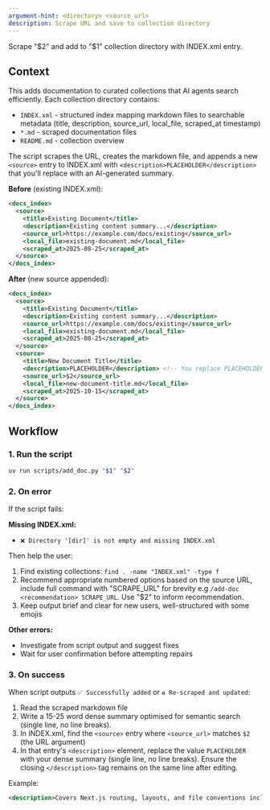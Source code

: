```yaml
---
argument-hint: <directory> <source_url>
description: Scrape URL and save to collection directory
---
```


Scrape "$2" and add to "$1" collection directory with INDEX.xml entry.

## Context

This adds documentation to curated collections that AI agents search efficiently. Each collection directory contains:

- `INDEX.xml` - structured index mapping markdown files to searchable metadata (title, description, source_url, local_file, scraped_at timestamp)
- `*.md` - scraped documentation files
- `README.md` - collection overview

The script scrapes the URL, creates the markdown file, and appends a new `<source>` entry to INDEX.xml with `<description>PLACEHOLDER</description>` that you'll replace with an AI-generated summary.

**Before** (existing INDEX.xml):

```xml
<docs_index>
  <source>
    <title>Existing Document</title>
    <description>Existing content summary...</description>
    <source_url>https://example.com/docs/existing</source_url>
    <local_file>existing-document.md</local_file>
    <scraped_at>2025-08-25</scraped_at>
  </source>
</docs_index>
```

**After** (new source appended):

```xml
<docs_index>
  <source>
    <title>Existing Document</title>
    <description>Existing content summary...</description>
    <source_url>https://example.com/docs/existing</source_url>
    <local_file>existing-document.md</local_file>
    <scraped_at>2025-08-25</scraped_at>
  </source>
  <source>
    <title>New Document Title</title>
    <description>PLACEHOLDER</description> <!-- You replace PLACEHOLDER -->
    <source_url>$2</source_url>
    <local_file>new-document-title.md</local_file>
    <scraped_at>2025-10-15</scraped_at>
  </source>
</docs_index>
```

## Workflow

### 1. Run the script

```bash
uv run scripts/add_doc.py "$1" "$2"
```

### 2. On error

If the script fails:

**Missing INDEX.xml:**

- `❌ Directory '[dir]' is not empty and missing INDEX.xml`

Then help the user:

1. Find existing collections: `find . -name "INDEX.xml" -type f`
2. Recommend appropriate numbered options based on the source URL, include full command with "SCRAPE_URL" for brevity e.g `/add-doc <recommendation> SCRAPE_URL`. Use "$2" to inform recommendation.
3. Keep output brief and clear for new users, well-structured with some emojis

**Other errors:**

- Investigate from script output and suggest fixes
- Wait for user confirmation before attempting repairs

### 3. On success

When script outputs `✅ Successfully added` or `♻️ Re-scraped and updated`:

1. Read the scraped markdown file
2. Write a 15-25 word dense summary optimised for semantic search (single line, no line breaks).
3. In INDEX.xml, find the `<source>` entry where `<source_url>` matches `$2` (the URL argument)
4. In that entry's `<description>` element, replace the value `PLACEHOLDER` with your dense summary (single line, no line breaks). Ensure the closing `</description>` tag remains on the same line after editing.

Example:

```xml
<description>Covers Next.js routing, layouts, and file conventions including dynamic routes, metadata, and project organisation strategies.</description>
```
